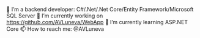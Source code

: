 👋 I’m a backend developer: C#/.Net/.Net Core/Entity Framework/Microsoft SQL Server
🔭 I’m currently working on https://github.com/AVLuneva/WebApp
🌱 I’m currently learning ASP.NET Core
📫 How to reach me: @AVLuneva

<!--
**AVLuneva/AVLuneva** is a ✨ _special_ ✨ repository because its `README.md` (this file) appears on your GitHub profile.

Here are some ideas to get you started:
- 👯 I’m looking to collaborate on ...
- 🤔 I’m looking for help with ...
- 💬 Ask me about ...
- 📫 How to reach me: ...
- 😄 Pronouns: ...
- ⚡ Fun fact: ...
-->
